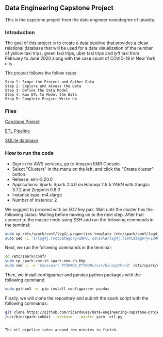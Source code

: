## Data Engineering Capstone Project

This is the capstone project from the 
data engineer nanodegree of udacity. 

### Introduction

The goal of this project is to create a data pipeline that provides a clean relational database that will be used for a data visualization of the number of yellow taxi trips, green taxi trips, uber taxi trips and lyft taxi from February to June 2020 along with the case count of COVID-19 in New York city .

The project follows the follow steps:

    Step 1: Scope the Project and Gather Data
    Step 2: Explore and Assess the Data
    Step 3: Define the Data Model
    Step 4: Run ETL to Model the Data
    Step 5: Complete Project Write Up


### Files 

[Capstone Project](https://github.com/ricardoues/data-engineering-capstone-project/blob/master/capstone_project.ipynb)

[ETL Pipeline](https://github.com/ricardoues/data-engineering-capstone-project/blob/master/etl.py)

[SQLite database](https://github.com/ricardoues/data-engineering-capstone-project/blob/master/taxi_covid_nyc.db?raw=true)

### How to run the code

* Sign in for AWS services, go to Amazon EMR Console
* Select "Clusters" in the menu on the left, and click the "Create cluster" button.
* Release: emr-5.20.0
* Applications: Spark: Spark 2.4.0 on Hadoop 2.8.5 YARN with Ganglia 3.7.2 and Zeppelin 0.8.0
* Instance type: m4.xlarge
* Number of instance: 2


We suggest to proceed with an EC2 key pair. Wait until the cluster has the following status: Waiting before moving on to the next step. After that connect to the master node using SSH and run the following commands in the terminal: 

```bash
sudo cp /etc/spark/conf/log4j.properties.template /etc/spark/conf/log4j.properties
sudo sed -i 's/log4j.rootCategory=INFO, console/log4j.rootCategory=ERROR,console/' /etc/spark/conf/log4j.properties
```

Next, we run the following commands in the terminal:

```bash
cd /etc/spark/conf/
sudo cp spark-env.sh spark-env.sh.bkp
sudo sed -i -e '$a\export PYSPARK_PYTHON=/usr/bin/python3' /etc/spark/conf/spark-env.sh
```

Then, we install configparser and pandas python packages with the following command: 

```bash
sudo python3 -m  pip install configparser pandas
```

Finally, we will clone the repository and submit the spark script with the following commands: 

```bash
git clone https://github.com/ricardoues/data-engineering-capstone-project.git
/usr/bin/spark-submit --verbose  --master yarn  etl.py 


The etl pipeline takes around two minutes to finish. 

